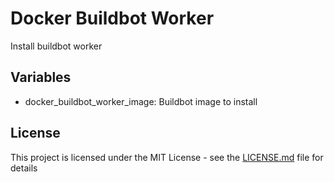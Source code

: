 # Docker Buildbot Worker

Install buildbot worker 

## Variables

- docker_buildbot_worker_image: Buildbot image to install

## License

This project is licensed under the MIT License - see the [LICENSE.md](LICENSE.md) file for details


